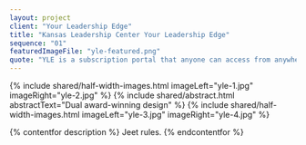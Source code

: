 ```yaml
---
layout: project
client: "Your Leadership Edge"
title: "Kansas Leadership Center Your Leadership Edge"
sequence: "01"
featuredImageFile: "yle-featured.png"
quote: "YLE is a subscription portal that anyone can access from anywhere around the world. The portal gives you access to the Kansas Leadership Center resources and teachings, both online and in-person. Your Leadership Edge operates as a subsidiary of the Kansas Leadership Center with all profit directed back to the mission work of the organization."
---
```


{% include shared/half-width-images.html imageLeft="yle-1.jpg" imageRight="yle-2.jpg" %}
{% include shared/abstract.html abstractText="Dual award-winning design" %}
{% include shared/half-width-images.html imageLeft="yle-3.jpg" imageRight="yle-4.jpg" %}

{% contentfor description %}
Jeet rules.
{% endcontentfor %}
